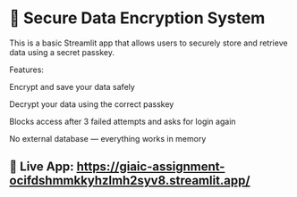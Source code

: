 # 🔐 Secure Data Encryption System
This is a basic Streamlit app that allows users to securely store and retrieve data using a secret passkey.

Features:

Encrypt and save your data safely

Decrypt your data using the correct passkey

Blocks access after 3 failed attempts and asks for login again

No external database — everything works in memory

## 🔗 Live App: https://giaic-assignment-ocifdshmmkkyhzlmh2syv8.streamlit.app/
